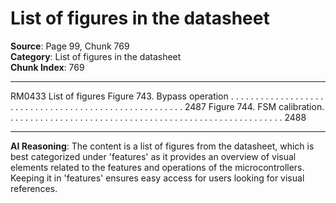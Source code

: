 # List of figures in the datasheet

**Source**: Page 99, Chunk 769  
**Category**: List of figures in the datasheet  
**Chunk Index**: 769

---

RM0433 List of figures
Figure 743. Bypass operation . . . . . . . . . . . . . . . . . . . . . . . . . . . . . . . . . . . . . . . . . . . . . . . . . . . . . . 2487
Figure 744. FSM calibration. . . . . . . . . . . . . . . . . . . . . . . . . . . . . . . . . . . . . . . . . . . . . . . . . . . . . . . . 2488

---

**AI Reasoning**: The content is a list of figures from the datasheet, which is best categorized under 'features' as it provides an overview of visual elements related to the features and operations of the microcontrollers. Keeping it in 'features' ensures easy access for users looking for visual references.
